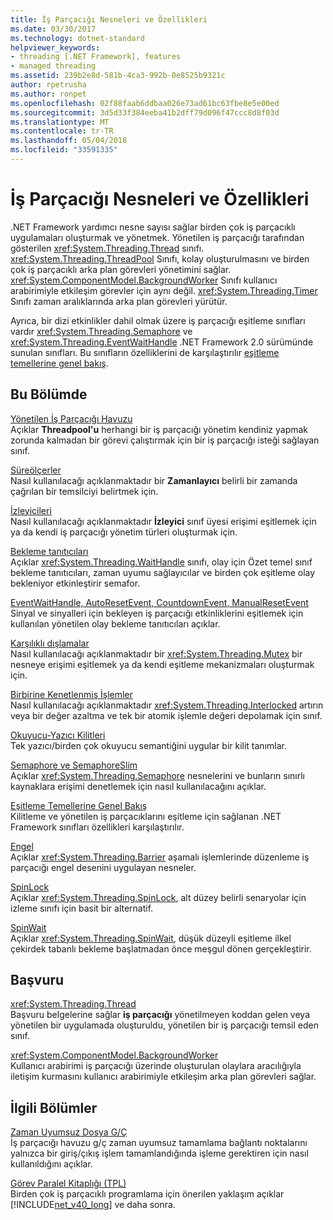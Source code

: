 ```yaml
---
title: İş Parçacığı Nesneleri ve Özellikleri
ms.date: 03/30/2017
ms.technology: dotnet-standard
helpviewer_keywords:
- threading [.NET Framework], features
- managed threading
ms.assetid: 239b2e8d-581b-4ca3-992b-0e8525b9321c
author: rpetrusha
ms.author: ronpet
ms.openlocfilehash: 02f88faab6ddbaa026e73ad61bc63fbe8e5e00ed
ms.sourcegitcommit: 3d5d33f384eeba41b2dff79d096f47ccc8d8f03d
ms.translationtype: MT
ms.contentlocale: tr-TR
ms.lasthandoff: 05/04/2018
ms.locfileid: "33591335"
---
```

# <a name="threading-objects-and-features"></a>İş Parçacığı Nesneleri ve Özellikleri
.NET Framework yardımcı nesne sayısı sağlar birden çok iş parçacıklı uygulamaları oluşturmak ve yönetmek. Yönetilen iş parçacığı tarafından gösterilen <xref:System.Threading.Thread> sınıfı. <xref:System.Threading.ThreadPool> Sınıfı, kolay oluşturulmasını ve birden çok iş parçacıklı arka plan görevleri yönetimini sağlar. <xref:System.ComponentModel.BackgroundWorker> Sınıfı kullanıcı arabirimiyle etkileşim görevler için aynı değil. <xref:System.Threading.Timer> Sınıfı zaman aralıklarında arka plan görevleri yürütür.  
  
 Ayrıca, bir dizi etkinlikler dahil olmak üzere iş parçacığı eşitleme sınıfları vardır <xref:System.Threading.Semaphore> ve <xref:System.Threading.EventWaitHandle> .NET Framework 2.0 sürümünde sunulan sınıfları. Bu sınıfların özelliklerini de karşılaştırılır [eşitleme temellerine genel bakış](../../../docs/standard/threading/overview-of-synchronization-primitives.md).  
  
## <a name="in-this-section"></a>Bu Bölümde  
 [Yönetilen İş Parçacığı Havuzu](../../../docs/standard/threading/the-managed-thread-pool.md)  
 Açıklar **Threadpool'u** herhangi bir iş parçacığı yönetim kendiniz yapmak zorunda kalmadan bir görevi çalıştırmak için bir iş parçacığı isteği sağlayan sınıf.  
  
 [Süreölçerler](../../../docs/standard/threading/timers.md)  
 Nasıl kullanılacağı açıklanmaktadır bir **Zamanlayıcı** belirli bir zamanda çağrılan bir temsilciyi belirtmek için.  
  
 [İzleyicileri](http://msdn.microsoft.com/library/33fe4aef-b44b-42fd-9e72-c908e39e75db)  
 Nasıl kullanılacağı açıklanmaktadır **İzleyici** sınıf üyesi erişimi eşitlemek için ya da kendi iş parçacığı yönetim türleri oluşturmak için.  
  
 [Bekleme tanıtıcıları](http://msdn.microsoft.com/library/48d10b6f-5fd7-407c-86ab-0179aef72489)  
 Açıklar <xref:System.Threading.WaitHandle> sınıfı, olay için Özet temel sınıf bekleme tanıtıcıları, zaman uyumu sağlayıcılar ve birden çok eşitleme olay bekleniyor etkinleştirir semafor.  
  
 [EventWaitHandle, AutoResetEvent, CountdownEvent, ManualResetEvent](../../../docs/standard/threading/eventwaithandle-autoresetevent-countdownevent-manualresetevent.md)  
 Sinyal ve sinyalleri için bekleyen iş parçacığı etkinliklerini eşitlemek için kullanılan yönetilen olay bekleme tanıtıcıları açıklar.  
  
 [Karşılıklı dışlamalar](../../../docs/standard/threading/mutexes.md)  
 Nasıl kullanılacağı açıklanmaktadır bir <xref:System.Threading.Mutex> bir nesneye erişimi eşitlemek ya da kendi eşitleme mekanizmaları oluşturmak için.  
  
 [Birbirine Kenetlenmiş İşlemler](../../../docs/standard/threading/interlocked-operations.md)  
 Nasıl kullanılacağı açıklanmaktadır <xref:System.Threading.Interlocked> artırın veya bir değer azaltma ve tek bir atomik işlemle değeri depolamak için sınıf.  
  
 [Okuyucu-Yazıcı Kilitleri](../../../docs/standard/threading/reader-writer-locks.md)  
 Tek yazıcı/birden çok okuyucu semantiğini uygular bir kilit tanımlar.  
  
 [Semaphore ve SemaphoreSlim](../../../docs/standard/threading/semaphore-and-semaphoreslim.md)  
 Açıklar <xref:System.Threading.Semaphore> nesnelerini ve bunların sınırlı kaynaklara erişimi denetlemek için nasıl kullanılacağını açıklar.  
  
 [Eşitleme Temellerine Genel Bakış](../../../docs/standard/threading/overview-of-synchronization-primitives.md)  
 Kilitleme ve yönetilen iş parçacıklarını eşitleme için sağlanan .NET Framework sınıfları özellikleri karşılaştırılır.  
  
 [Engel](../../../docs/standard/threading/barrier.md)  
 Açıklar <xref:System.Threading.Barrier> aşamalı işlemlerinde düzenleme iş parçacığı engel desenini uygulayan nesneler.  
  
 [SpinLock](../../../docs/standard/threading/spinlock.md)  
 Açıklar <xref:System.Threading.SpinLock>, alt düzey belirli senaryolar için izleme sınıfı için basit bir alternatif.  
  
 [SpinWait](../../../docs/standard/threading/spinwait.md)  
 Açıklar <xref:System.Threading.SpinWait>, düşük düzeyli eşitleme ilkel çekirdek tabanlı bekleme başlatmadan önce meşgul dönen gerçekleştirir.  
  
## <a name="reference"></a>Başvuru  
 <xref:System.Threading.Thread>  
 Başvuru belgelerine sağlar **iş parçacığı** yönetilmeyen koddan gelen veya yönetilen bir uygulamada oluşturuldu, yönetilen bir iş parçacığı temsil eden sınıf.  
  
 <xref:System.ComponentModel.BackgroundWorker>  
 Kullanıcı arabirimi iş parçacığı üzerinde oluşturulan olaylara aracılığıyla iletişim kurmasını kullanıcı arabirimiyle etkileşim arka plan görevleri sağlar.  
  
## <a name="related-sections"></a>İlgili Bölümler  
 [Zaman Uyumsuz Dosya G/Ç](../../../docs/standard/io/asynchronous-file-i-o.md)  
 İş parçacığı havuzu g/ç zaman uyumsuz tamamlama bağlantı noktalarını yalnızca bir giriş/çıkış işlem tamamlandığında işleme gerektiren için nasıl kullanıldığını açıklar.  
  
 [Görev Paralel Kitaplığı (TPL)](../../../docs/standard/parallel-programming/task-parallel-library-tpl.md)  
 Birden çok iş parçacıklı programlama için önerilen yaklaşım açıklar [!INCLUDE[net_v40_long](../../../includes/net-v40-long-md.md)] ve daha sonra.

